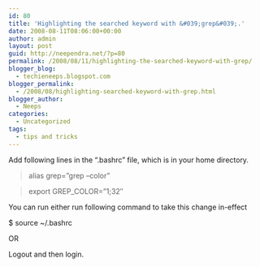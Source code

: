 ```yaml
---
id: 80
title: 'Highlighting the searched keyword with &#039;grep&#039;.'
date: 2008-08-11T08:06:00+00:00
author: admin
layout: post
guid: http://neependra.net/?p=80
permalink: /2008/08/11/highlighting-the-searched-keyword-with-grep/
blogger_blog:
  - techieneeps.blogspot.com
blogger_permalink:
  - /2008/08/highlighting-searched-keyword-with-grep.html
blogger_author:
  - Neeps
categories:
  - Uncategorized
tags:
  - tips and tricks
---
```

Add following lines in the &#8220;.bashrc&#8221; file, which is in your home directory. 

> alias grep=&#8221;grep &#8211;color&#8221; 

> export GREP_COLOR=&#8221;1;32&#8243; 

You can run either run following command to take this change in-effect 

$ source ~/.bashrc 

OR 

Logout and then login.